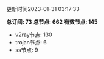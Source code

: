 更新时间2023-01-31 03:17:33

**总订阅: 73**
**总节点: 662**
**有效节点: 145**
- v2ray节点: 130
- trojan节点: 6
- ss节点: 9

